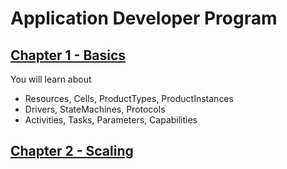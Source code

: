 # Application Developer Program

## [Chapter 1 - Basics](chapter-1-basics.md)

You will learn about 
* Resources, Cells, ProductTypes, ProductInstances​
* Drivers, StateMachines, Protocols​
* Activities, Tasks, Parameters, Capabilities

## [Chapter 2 - Scaling](chapter-2-scaling.md)